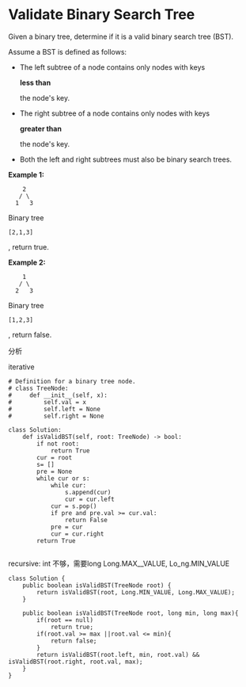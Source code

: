 # Validate Binary Search Tree

Given a binary tree, determine if it is a valid binary search tree \(BST\).

Assume a BST is defined as follows:

* The left subtree of a node contains only nodes with keys

  **less than**

  the node's key.

* The right subtree of a node contains only nodes with keys

  **greater than**

  the node's key.

* Both the left and right subtrees must also be binary search trees.

**Example 1:**

```text
    2
   / \
  1   3
```

Binary tree

`[2,1,3]`

, return true.

**Example 2:**

```text
    1
   / \
  2   3
```

Binary tree

`[1,2,3]`

, return false.

分析

iterative

```text
# Definition for a binary tree node.
# class TreeNode:
#     def __init__(self, x):
#         self.val = x
#         self.left = None
#         self.right = None

class Solution:
    def isValidBST(self, root: TreeNode) -> bool:
        if not root:
            return True
        cur = root
        s= []
        pre = None
        while cur or s:
            while cur:
                s.append(cur)
                cur = cur.left
            cur = s.pop()
            if pre and pre.val >= cur.val:
                return False
            pre = cur
            cur = cur.right
        return True
            
```

recursive: int 不够，需要long Long.MAX\_\_VALUE, Lo\_ng.MIN\_VALUE

```text
class Solution {
    public boolean isValidBST(TreeNode root) {
        return isValidBST(root, Long.MIN_VALUE, Long.MAX_VALUE);
    }

    public boolean isValidBST(TreeNode root, long min, long max){
        if(root == null)
            return true;
        if(root.val >= max ||root.val <= min){
            return false;
        }        
        return isValidBST(root.left, min, root.val) && isValidBST(root.right, root.val, max);
    }
}
```

